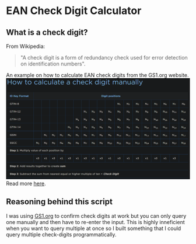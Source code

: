 # EAN Check Digit Calculator

## What is a check digit?

From Wikipedia:

> "A check digit is a form of redundancy check used for error detection on identification numbers".

An example on how to calculate EAN check digits from the GS1.org website.
![howTo](../docs/images/howTo.png)
Read more [here](https://www.gs1.org/services/how-calculate-check-digit-manually).

## Reasoning behind this script

I was using [GS1.org](https://www.gs1.org/services/check-digit-calculator) to confirm check digits at work but you can only query one manually and then have to re-enter the input. This is highly inneficient when you want to query multiple at once so I built something that I could query multiple check-digits programmatically.
